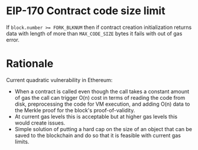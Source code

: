 # EIP-170 Contract code size limit
If `block.number >= FORK_BLKNUM` then if contract creation initialization returns data with length of more than `MAX_CODE_SIZE` bytes it fails with out of gas error.

# Rationale
Current quadratic vulnerability in Ethereum:
* When a contract is called even though the call takes a constant amount of gas the call can trigger O(n) cost in terms of reading the code from disk, preprocessing the code for VM execution, and adding O(n) data to the Merkle proof for the block's proof-of-validity. 
* At current gas levels this is acceptable but at higher gas levels this would create issues.
* Simple solution of putting a hard cap on the size of an object that can be saved to the blockchain and do so that it is feasible with current gas limits.
